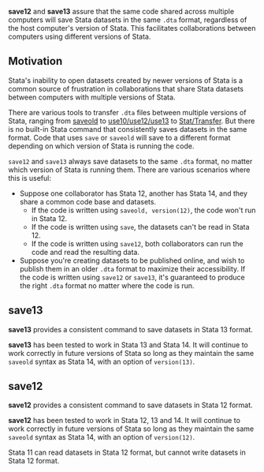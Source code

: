 **save12** and **save13** assure that the same code shared across multiple computers will save Stata datasets in the same `.dta` format, regardless of the host computer's version of Stata. This facilitates collaborations between computers using different versions of Stata.

## Motivation
Stata's inability to open datasets created by newer versions of Stata is a common source of frustration in collaborations that share Stata datasets between computers with multiple versions of Stata.

There are various tools to transfer `.dta` files between multiple versions of Stata, ranging from [saveold](http://www.stata.com/help.cgi?saveold) to [use10/use12/use13](http://radyakin.org/transfer/stata2stata/) to [Stat/Transfer](http://www.stattransfer.com/). But there is no built-in Stata command that consistently saves datasets in the same format. Code that uses `save` or `saveold` will save to a different format depending on which version of Stata is running the code.

`save12` and `save13` always save datasets to the same `.dta` format, no matter which version of Stata is running them. There are various scenarios where this is useful:

* Suppose one collaborator has Stata 12, another has Stata 14, and they share a common code base and datasets.
	* If the code is written using `saveold, version(12)`, the code won't run in Stata 12.
	* If the code is written using `save`, the datasets can't be read in Stata 12.
	* If the code is written using `save12`, both collaborators can run the code and read the resulting data.
* Suppose you're creating datasets to be published online, and wish to publish them in an older `.dta` format to maximize their accessibility. If the code is written using `save12` or `save13`, it's guaranteed to produce the right `.dta` format no matter where the code is run.

## save13

**save13** provides a consistent command to save datasets in Stata 13 format.

**save13** has been tested to work in Stata 13 and Stata 14. It will continue to work correctly in future versions of Stata so long as they maintain the same `saveold` syntax as Stata 14, with an option of `version(13)`.

## save12

**save12** provides a consistent command to save datasets in Stata 12 format.

**save12** has been tested to work in Stata 12, 13 and 14. It will continue to work correctly in future versions of Stata so long as they maintain the same `saveold` syntax as Stata 14, with an option of `version(12)`.

Stata 11 can read datasets in Stata 12 format, but cannot write datasets in Stata 12 format.